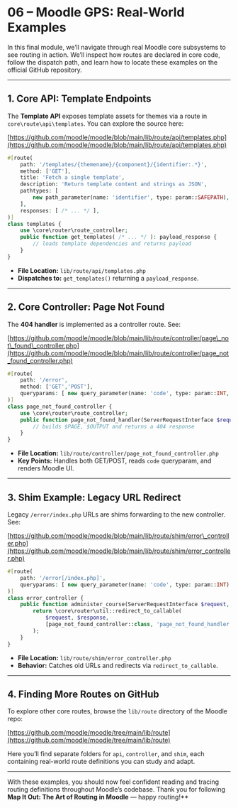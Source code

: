 # 06 – Moodle GPS: Real-World Examples

In this final module, we’ll navigate through real Moodle core subsystems to see routing in action. We’ll inspect how routes are declared in core code, follow the dispatch path, and learn how to locate these examples on the official GitHub repository.

---

## 1. Core API: Template Endpoints

The **Template API** exposes template assets for themes via a route in `core\route\api\templates`. You can explore the source here:

[https://github.com/moodle/moodle/blob/main/lib/route/api/templates.php](https://github.com/moodle/moodle/blob/main/lib/route/api/templates.php)

```php
#[route(
    path: '/templates/{themename}/{component}/{identifier:.*}',
    method: ['GET'],
    title: 'Fetch a single template',
    description: 'Return template content and strings as JSON',
    pathtypes: [
        new path_parameter(name: 'identifier', type: param::SAFEPATH),
    ],
    responses: [ /* ... */ ],
)]
class templates {
    use \core\router\route_controller;
    public function get_templates( /* ... */ ): payload_response {
        // loads template dependencies and returns payload
    }
}
```

* **File Location:** `lib/route/api/templates.php`
* **Dispatches to:** `get_templates()` returning a `payload_response`.

---

## 2. Core Controller: Page Not Found

The **404 handler** is implemented as a controller route. See:

[https://github.com/moodle/moodle/blob/main/lib/route/controller/page\_not\_found\_controller.php](https://github.com/moodle/moodle/blob/main/lib/route/controller/page_not_found_controller.php)

```php
#[route(
    path: '/error',
    method: ['GET','POST'],
    queryparams: [ new query_parameter(name: 'code', type: param::INT, default: 404) ],
)]
class page_not_found_controller {
    use \core\router\route_controller;
    public function page_not_found_handler(ServerRequestInterface $request): ResponseInterface {
        // builds $PAGE, $OUTPUT and returns a 404 response
    }
}
```

* **File Location:** `lib/route/controller/page_not_found_controller.php`
* **Key Points:** Handles both GET/POST, reads `code` queryparam, and renders Moodle UI.

---

## 3. Shim Example: Legacy URL Redirect

Legacy `/error/index.php` URLs are shims forwarding to the new controller. See:

[https://github.com/moodle/moodle/blob/main/lib/route/shim/error\_controller.php](https://github.com/moodle/moodle/blob/main/lib/route/shim/error_controller.php)

```php
#[route(
    path: '/error[/index.php]',
    queryparams: [ new query_parameter(name: 'code', type: param::INT) ],
)]
class error_controller {
    public function administer_course(ServerRequestInterface $request, ResponseInterface $response): ResponseInterface {
        return \core\router\util::redirect_to_callable(
            $request, $response,
            [page_not_found_controller::class, 'page_not_found_handler']
        );
    }
}
```

* **File Location:** `lib/route/shim/error_controller.php`
* **Behavior:** Catches old URLs and redirects via `redirect_to_callable`.

---

## 4. Finding More Routes on GitHub

To explore other core routes, browse the `lib/route` directory of the Moodle repo:

[https://github.com/moodle/moodle/tree/main/lib/route](https://github.com/moodle/moodle/tree/main/lib/route)

Here you’ll find separate folders for `api`, `controller`, and `shim`, each containing real-world route definitions you can study and adapt.

---

With these examples, you should now feel confident reading and tracing routing definitions throughout Moodle’s codebase. Thank you for following **Map It Out: The Art of Routing in Moodle** — happy routing!\*\*
